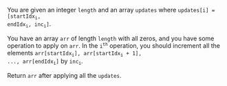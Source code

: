 You are given an integer `length` and an array `updates` where <code>updates[i] = [startIdx<sub>i</sub>, endIdx<sub>i</sub>, inc<sub>i</sub>]</code>.

You have an array `arr` of length `length` with all zeros, and you have some operation to apply on `arr`. In the <code>i<sup>th</sup></code> operation, you should increment all the elements <code>arr[startIdx<sub>i</sub>], arr[startIdx<sub>i</sub> + 1], ..., arr[endIdx<sub>i</sub>]</code> by <code>inc<sub>i</sub></code>.

Return `arr` after applying all the `updates`.